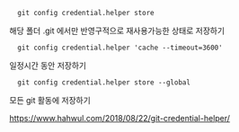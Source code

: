       git config credential.helper store

해당 폴더 .git 에서만 반영구적으로 재사용가능한 상태로 저장하기

      git config credential.helper 'cache --timeout=3600'

일정시간 동안 저장하기

      git config credential.helper store --global

모든 git 활동에 저장하기

https://www.hahwul.com/2018/08/22/git-credential-helper/